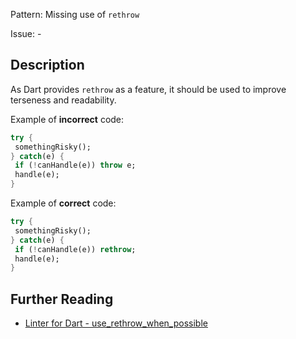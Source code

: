 Pattern: Missing use of `rethrow`

Issue: -

## Description

As Dart provides `rethrow` as a feature, it should be used to improve terseness and readability.

Example of **incorrect** code:
```dart
try {
 somethingRisky();
} catch(e) {
 if (!canHandle(e)) throw e;
 handle(e);
}
```

Example of **correct** code:
```dart
try {
 somethingRisky();
} catch(e) {
 if (!canHandle(e)) rethrow;
 handle(e);
}
```

## Further Reading

* [Linter for Dart - use_rethrow_when_possible](https://dart.dev/tools/linter-rules/use_rethrow_when_possible)